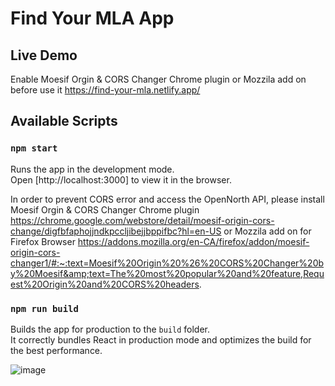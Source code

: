 # Find Your MLA App

## Live Demo 
Enable Moesif Orgin & CORS Changer Chrome plugin or Mozzila add on before use it
https://find-your-mla.netlify.app/

## Available Scripts

### `npm start`

Runs the app in the development mode.\
Open [http://localhost:3000] to view it in the browser.

In order to prevent CORS error and access the OpenNorth API, please install Moesif Orgin & CORS Changer Chrome plugin https://chrome.google.com/webstore/detail/moesif-origin-cors-change/digfbfaphojjndkpccljibejjbppifbc?hl=en-US or Mozzila add on for Firefox Browser https://addons.mozilla.org/en-CA/firefox/addon/moesif-origin-cors-changer1/#:~:text=Moesif%20Origin%20%26%20CORS%20Changer%20by%20Moesif&amp;text=The%20most%20popular%20and%20feature,Request%20Origin%20and%20CORS%20headers.

### `npm run build`

Builds the app for production to the `build` folder.\
It correctly bundles React in production mode and optimizes the build for the best performance.

![image](https://user-images.githubusercontent.com/72715756/201824947-5125f4ec-32b3-4473-a6e2-cc627d694d68.png)


